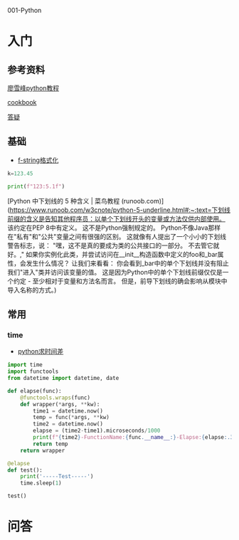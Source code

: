 001-Python



# 入门

## 参考资料

[廖雪峰python教程](https://www.liaoxuefeng.com/wiki/1016959663602400/1017024645952992)

[cookbook](https://python3-cookbook.readthedocs.io/zh_CN/latest/index.html)

[答疑](http://c.biancheng.net/view/2380.html)

## 基础

- [f-string格式化](https://www.cnblogs.com/rgxx/p/10899440.html)

```Python
k=123.45

print(f"123:5.1f")
```

[Python 中下划线的 5 种含义 | 菜鸟教程 (runoob.com)](https://www.runoob.com/w3cnote/python-5-underline.html#:~:text=下划线前缀的含义是告知其他程序员：以单个下划线开头的变量或方法仅供内部使用。 该约定在PEP 8中有定义。 这不是Python强制规定的。 Python不像Java那样在"私有"和"公共"变量之间有很强的区别。 这就像有人提出了一个小小的下划线警告标志，说： "嘿，这不是真的要成为类的公共接口的一部分。 不去管它就好。," 如果你实例化此类，并尝试访问在__init__构造函数中定义的foo和_bar属性，会发生什么情况？ 让我们来看看： 你会看到_bar中的单个下划线并没有阻止我们"进入"类并访问该变量的值。 这是因为Python中的单个下划线前缀仅仅是一个约定 - 至少相对于变量和方法名而言。 但是，前导下划线的确会影响从模块中导入名称的方式。)

## 常用

### time

- [python求时间差](https://www.cnblogs.com/qi-yuan-008/p/12418822.html)

```Python
import time
import functools
from datetime import datetime, date

def elapse(func):
    @functools.wraps(func)
    def wrapper(*args, **kw):
        time1 = datetime.now()
        temp = func(*args, **kw)
        time2 = datetime.now()
        elapse = (time2-time1).microseconds/1000
        print(f"{time2}-FunctionName:{func.__name__:}-Elapse:{elapse:.3f}")
        return temp
    return wrapper

@elapse
def test():
    print('-----Test-----')
    time.sleep(1)

test()

```









 

# 问答

 